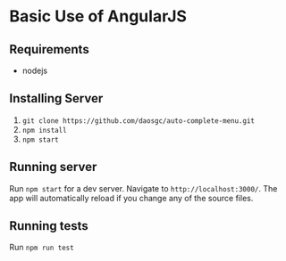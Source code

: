 # Basic Use of AngularJS

## Requirements
- nodejs

## Installing Server
1. `git clone https://github.com/daosgc/auto-complete-menu.git`
2. `npm install`
5. `npm start`

## Running server

Run `npm start` for a dev server. Navigate to `http://localhost:3000/`. The app will automatically reload if you change any of the source files.

## Running tests
Run `npm run test`
